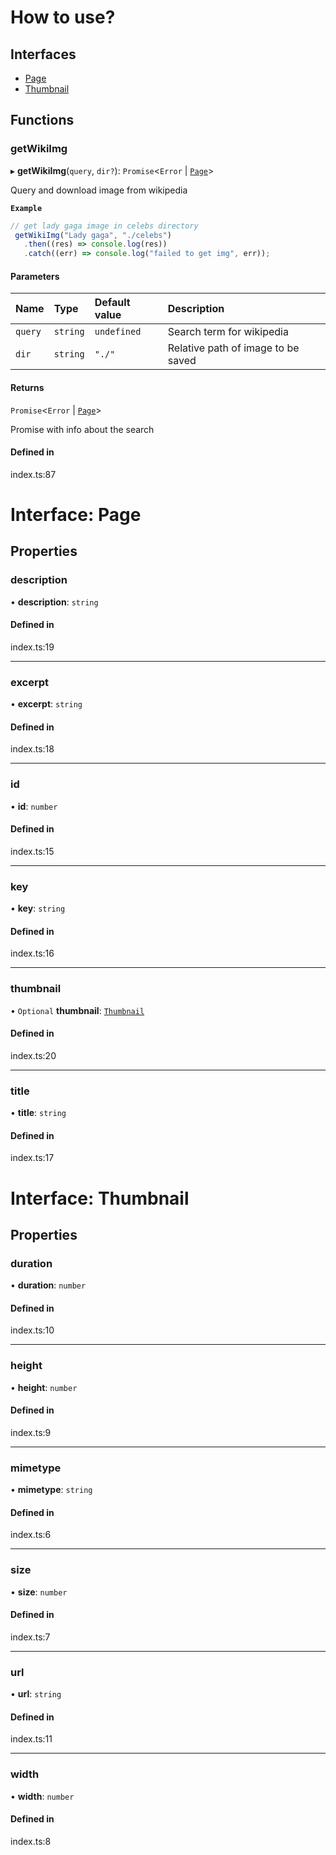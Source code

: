 # How to use?

## Interfaces

- [Page](#generatedinterfacespagemd)
- [Thumbnail](#generatedinterfacesthumbnailmd)

## Functions

### getWikiImg

▸ **getWikiImg**(`query`, `dir?`): `Promise`<`Error` \| [`Page`](#generatedinterfacespagemd)\>

Query and download image from wikipedia

**`Example`**

```ts
// get lady gaga image in celebs directory
 getWikiImg("Lady gaga", "./celebs")
   .then((res) => console.log(res))
   .catch((err) => console.log("failed to get img", err));
```

#### Parameters

| Name | Type | Default value | Description |
| :------ | :------ | :------ | :------ |
| `query` | `string` | `undefined` | Search term for wikipedia |
| `dir` | `string` | `"./"` | Relative path of image to be saved |

#### Returns

`Promise`<`Error` \| [`Page`](#generatedinterfacespagemd)\>

Promise with info about the search

#### Defined in

index.ts:87

# Interface: Page

## Properties

### description

• **description**: `string`

#### Defined in

index.ts:19

___

### excerpt

• **excerpt**: `string`

#### Defined in

index.ts:18

___

### id

• **id**: `number`

#### Defined in

index.ts:15

___

### key

• **key**: `string`

#### Defined in

index.ts:16

___

### thumbnail

• `Optional` **thumbnail**: [`Thumbnail`](#generatedinterfacesthumbnailmd)

#### Defined in

index.ts:20

___

### title

• **title**: `string`

#### Defined in

index.ts:17

# Interface: Thumbnail

## Properties

### duration

• **duration**: `number`

#### Defined in

index.ts:10

___

### height

• **height**: `number`

#### Defined in

index.ts:9

___

### mimetype

• **mimetype**: `string`

#### Defined in

index.ts:6

___

### size

• **size**: `number`

#### Defined in

index.ts:7

___

### url

• **url**: `string`

#### Defined in

index.ts:11

___

### width

• **width**: `number`

#### Defined in

index.ts:8
